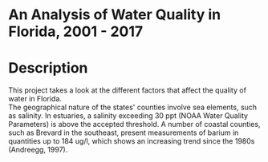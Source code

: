 # An Analysis of Water Quality in Florida, 2001 - 2017


# Description
This project takes a look at the different factors that affect the quality of water in Florida. <Br>
The geographical nature of the states' counties involve sea elements, such as salinity. In estuaries, a salinity exceeding
30 ppt (NOAA Water Quality Parameters) is above the accepted threshold. A number of coastal counties, such as Brevard in the southeast, present measurements of barium in quantities up to 184 ug/l, which shows an increasing trend since the 1980s (Andreegg, 1997).


